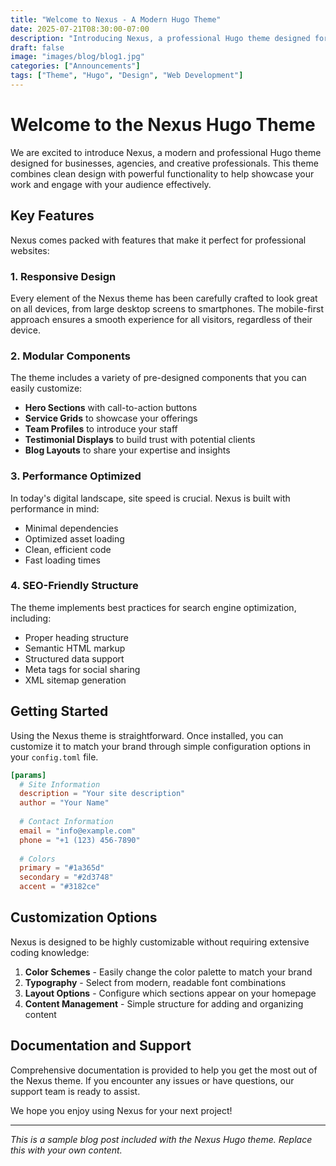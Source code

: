 ```yaml
---
title: "Welcome to Nexus - A Modern Hugo Theme"
date: 2025-07-21T08:30:00-07:00
description: "Introducing Nexus, a professional Hugo theme designed for businesses, agencies, and creative professionals."
draft: false
image: "images/blog/blog1.jpg"
categories: ["Announcements"]
tags: ["Theme", "Hugo", "Design", "Web Development"]
---
```


# Welcome to the Nexus Hugo Theme

We are excited to introduce Nexus, a modern and professional Hugo theme designed for businesses, agencies, and creative professionals. This theme combines clean design with powerful functionality to help showcase your work and engage with your audience effectively.

## Key Features

Nexus comes packed with features that make it perfect for professional websites:

### 1. Responsive Design

Every element of the Nexus theme has been carefully crafted to look great on all devices, from large desktop screens to smartphones. The mobile-first approach ensures a smooth experience for all visitors, regardless of their device.

### 2. Modular Components

The theme includes a variety of pre-designed components that you can easily customize:

- **Hero Sections** with call-to-action buttons
- **Service Grids** to showcase your offerings
- **Team Profiles** to introduce your staff
- **Testimonial Displays** to build trust with potential clients
- **Blog Layouts** to share your expertise and insights

### 3. Performance Optimized

In today's digital landscape, site speed is crucial. Nexus is built with performance in mind:

- Minimal dependencies
- Optimized asset loading
- Clean, efficient code
- Fast loading times

### 4. SEO-Friendly Structure

The theme implements best practices for search engine optimization, including:

- Proper heading structure
- Semantic HTML markup
- Structured data support
- Meta tags for social sharing
- XML sitemap generation

## Getting Started

Using the Nexus theme is straightforward. Once installed, you can customize it to match your brand through simple configuration options in your `config.toml` file.

```toml
[params]
  # Site Information
  description = "Your site description"
  author = "Your Name"
  
  # Contact Information
  email = "info@example.com"
  phone = "+1 (123) 456-7890"
  
  # Colors
  primary = "#1a365d"
  secondary = "#2d3748"
  accent = "#3182ce"
```

## Customization Options

Nexus is designed to be highly customizable without requiring extensive coding knowledge:

1. **Color Schemes** - Easily change the color palette to match your brand
2. **Typography** - Select from modern, readable font combinations
3. **Layout Options** - Configure which sections appear on your homepage
4. **Content Management** - Simple structure for adding and organizing content

## Documentation and Support

Comprehensive documentation is provided to help you get the most out of the Nexus theme. If you encounter any issues or have questions, our support team is ready to assist.

We hope you enjoy using Nexus for your next project!

---

*This is a sample blog post included with the Nexus Hugo theme. Replace this with your own content.*
